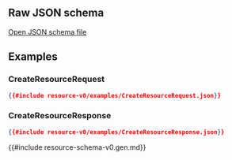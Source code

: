 <div class="schema-content">

## Raw JSON schema

[Open JSON schema file](resource-schema-v0.json)

## Examples

### CreateResourceRequest

```json
{{#include resource-v0/examples/CreateResourceRequest.json}}
```

### CreateResourceResponse

```json
{{#include resource-v0/examples/CreateResourceResponse.json}}
```

<!-- Section ends. This generated file start withs its own header: -->
{{#include resource-schema-v0.gen.md}}

</div>
